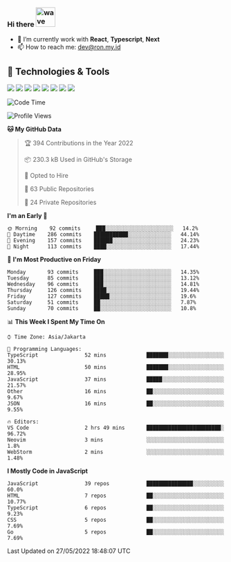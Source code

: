 ### Hi there <img src="https://i.ibb.co/q0Hx1KK/wave.gif" alt="wave" width="45px">

- 🌱 I’m currently work with **React**, **Typescript**, **Next**
- 📫 How to reach me: dev@ron.my.id

## 🔧 Technologies & Tools

![](https://img.shields.io/badge/OS-Linux-informational?style=flat&logo=linux&logoColor=white&color=2bbc8a)
![](https://img.shields.io/badge/OS-Windows-informational?style=flat&logo=windows&logoColor=white&color=2bbc8a)
![](https://img.shields.io/badge/Code-JavaScript-informational?style=flat&logo=javascript&logoColor=white&color=2bbc8a)
![](https://img.shields.io/badge/Code-Golang-informational?style=flat&logo=go&logoColor=white&color=2bbc8a)
![](https://img.shields.io/badge/Code-React-informational?style=flat&logo=react&logoColor=white&color=2bbc8a)
![](https://img.shields.io/badge/Code-Next-informational?style=flat&logo=next.js&logoColor=white&color=2bbc8a)
![](https://img.shields.io/badge/Shell-Bash-informational?style=flat&logo=gnu-bash&logoColor=white&color=2bbc8a)
![](https://img.shields.io/badge/Tools-Docker-informational?style=flat&logo=docker&logoColor=white&color=2bbc8a)

<!--START_SECTION:waka-->
![Code Time](http://img.shields.io/badge/Code%20Time-0%20secs-blue)

![Profile Views](http://img.shields.io/badge/Profile%20Views-6-blue)

**🐱 My GitHub Data** 

> 🏆 394 Contributions in the Year 2022
 > 
> 📦 230.3 kB Used in GitHub's Storage 
 > 
> 💼 Opted to Hire
 > 
> 📜 63 Public Repositories 
 > 
> 🔑 24 Private Repositories  
 > 
**I'm an Early 🐤** 

```text
🌞 Morning    92 commits     ███░░░░░░░░░░░░░░░░░░░░░░   14.2% 
🌆 Daytime    286 commits    ███████████░░░░░░░░░░░░░░   44.14% 
🌃 Evening    157 commits    ██████░░░░░░░░░░░░░░░░░░░   24.23% 
🌙 Night      113 commits    ████░░░░░░░░░░░░░░░░░░░░░   17.44%

```
📅 **I'm Most Productive on Friday** 

```text
Monday       93 commits     ███░░░░░░░░░░░░░░░░░░░░░░   14.35% 
Tuesday      85 commits     ███░░░░░░░░░░░░░░░░░░░░░░   13.12% 
Wednesday    96 commits     ███░░░░░░░░░░░░░░░░░░░░░░   14.81% 
Thursday     126 commits    ████░░░░░░░░░░░░░░░░░░░░░   19.44% 
Friday       127 commits    █████░░░░░░░░░░░░░░░░░░░░   19.6% 
Saturday     51 commits     ██░░░░░░░░░░░░░░░░░░░░░░░   7.87% 
Sunday       70 commits     ██░░░░░░░░░░░░░░░░░░░░░░░   10.8%

```


📊 **This Week I Spent My Time On** 

```text
⌚︎ Time Zone: Asia/Jakarta

💬 Programming Languages: 
TypeScript               52 mins             ███████░░░░░░░░░░░░░░░░░░   30.13% 
HTML                     50 mins             ███████░░░░░░░░░░░░░░░░░░   28.95% 
JavaScript               37 mins             █████░░░░░░░░░░░░░░░░░░░░   21.57% 
Other                    16 mins             ██░░░░░░░░░░░░░░░░░░░░░░░   9.67% 
JSON                     16 mins             ██░░░░░░░░░░░░░░░░░░░░░░░   9.55%

🔥 Editors: 
VS Code                  2 hrs 49 mins       ████████████████████████░   96.72% 
Neovim                   3 mins              ░░░░░░░░░░░░░░░░░░░░░░░░░   1.8% 
WebStorm                 2 mins              ░░░░░░░░░░░░░░░░░░░░░░░░░   1.48%

```

**I Mostly Code in JavaScript** 

```text
JavaScript               39 repos            ███████████████░░░░░░░░░░   60.0% 
HTML                     7 repos             ██░░░░░░░░░░░░░░░░░░░░░░░   10.77% 
TypeScript               6 repos             ██░░░░░░░░░░░░░░░░░░░░░░░   9.23% 
CSS                      5 repos             ██░░░░░░░░░░░░░░░░░░░░░░░   7.69% 
Go                       5 repos             ██░░░░░░░░░░░░░░░░░░░░░░░   7.69%

```



 Last Updated on 27/05/2022 18:48:07 UTC
<!--END_SECTION:waka-->
